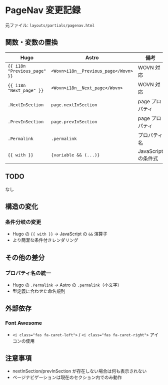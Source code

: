 # PageNav 変更記録

元ファイル: `layouts/partials/pagenav.html`

## 関数・変数の置換

| Hugo                         | Astro                              | 備考                |
| ---------------------------- | ---------------------------------- | ------------------- |
| `{{ i18n "Previous_page" }}` | `<Wovn>i18n__Previous_page</Wovn>` | WOVN 対応           |
| `{{ i18n "Next_page" }}`     | `<Wovn>i18n__Next_page</Wovn>`     | WOVN 対応           |
| `.NextInSection`             | `page.nextInSection`               | page プロパティ     |
| `.PrevInSection`             | `page.prevInSection`               | page プロパティ     |
| `.Permalink`                 | `.permalink`                       | プロパティ名        |
| `{{ with }}`                 | `{variable && (...)}`              | JavaScript の条件式 |

## TODO

なし

## 構造の変化

### 条件分岐の変更

- Hugo の `{{ with }}` → JavaScript の `&&` 演算子
- より簡潔な条件付きレンダリング

## その他の差分

### プロパティ名の統一

- Hugo の `.Permalink` → Astro の `.permalink`（小文字）
- 型定義に合わせた命名規則

## 外部依存

### Font Awesome

- `<i class="fas fa-caret-left">` / `<i class="fas fa-caret-right">` アイコンの使用

## 注意事項

- nextInSection/prevInSection が存在しない場合は何も表示されない
- ページナビゲーションは現在のセクション内でのみ動作
